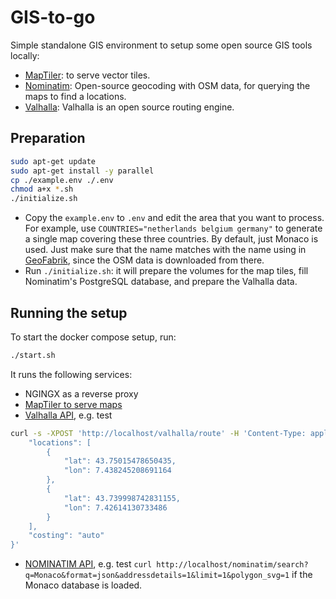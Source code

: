 # GIS-to-go

Simple standalone GIS environment to setup some open source GIS tools locally:

- [MapTiler](https://www.maptiler.com/): to serve vector tiles.
- [Nominatim](https://nominatim.org/): Open-source geocoding with OSM data, for querying the maps to find a locations.
- [Valhalla](https://valhalla.github.io/valhalla/): Valhalla is an open source routing engine.

## Preparation

```bash
sudo apt-get update
sudo apt-get install -y parallel
cp ./example.env ./.env
chmod a+x *.sh
./initialize.sh
```

- Copy the `example.env` to `.env` and edit the area that you want to process. For example, use `COUNTRIES="netherlands belgium germany"` to generate a single map covering these three countries. By default, just Monaco is used. Just make sure that the name matches with the name using in [GeoFabrik](https://download.geofabrik.de/), since the OSM data is downloaded from there.
- Run `./initialize.sh`: it will prepare the volumes for the map tiles, fill Nominatim's PostgreSQL database, and prepare the Valhalla data.

## Running the setup

To start the docker compose setup, run:

```bash
./start.sh
```

It runs the following services:

- NGINGX as a reverse proxy
- [MapTiler to serve maps](http://localhost/maptiler)
- [Valhalla API](http://localhost/valhalla), e.g. test

```bash
curl -s -XPOST 'http://localhost/valhalla/route' -H 'Content-Type: application/json' --data-raw '{
    "locations": [
        {
            "lat": 43.75015478650435,
            "lon": 7.438245208691164
        },
        {
            "lat": 43.739998742831155,
            "lon": 7.42614130733486
        }
    ],
    "costing": "auto"
}'
```

- [NOMINATIM API](http://localhost/nominatim), e.g. test `curl http://localhost/nominatim/search?q=Monaco&format=json&addressdetails=1&limit=1&polygon_svg=1` if the Monaco database is loaded.
